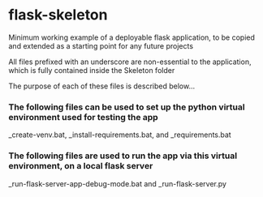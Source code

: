 # flask-skeleton
 Minimum working example of a deployable flask application, to be copied and extended as a starting point for any future projects

 All files prefixed with an underscore are non-essential to the application, which is fully contained inside the Skeleton folder
 
 The purpose of each of these files is described below...
 

### The following files can be used to set up the python virtual environment used for testing the app
 _create-venv.bat, _install-requirements.bat, and _requirements.bat
 

### The following files are used to run the app via this virtual environment, on a local flask server
 _run-flask-server-app-debug-mode.bat and _run-flask-server.py
